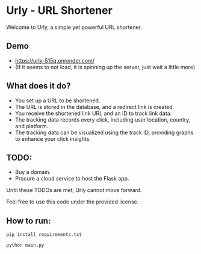 # Urly - URL Shortener

Welcome to Urly, a simple yet powerful URL shortener.

## Demo
 - https://urly-515q.onrender.com/
 - (If it seems to not load, it is spinning up the server, just wait a little more)

## What does it do?

- You set up a URL to be shortened.
- The URL is stored in the database, and a redirect link is created.
- You receive the shortened link URL and an ID to track link data.
- The tracking data records every click, including user location, country, and platform.
- The tracking data can be visualized using the track ID, providing graphs to enhance your click insights.

## TODO:

- Buy a domain.
- Procure a cloud service to host the Flask app.

Until these TODOs are met, Urly cannot move forward.

Feel free to use this code under the provided license.

## How to run:
```
pip install requirements.txt
```
```
python main.py
```
